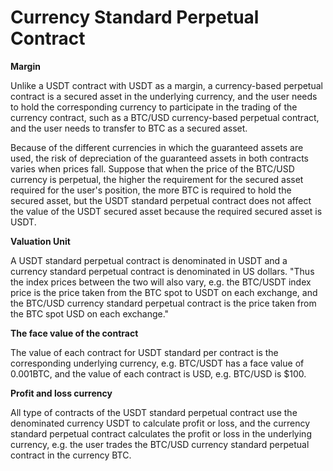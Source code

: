 # Currency Standard Perpetual Contract

**Margin**

Unlike a USDT contract with USDT as a margin, a currency-based perpetual contract is a secured asset in the underlying currency, and the user needs to hold the corresponding currency to participate in the trading of the currency contract, such as a BTC/USD currency-based perpetual contract, and the user needs to transfer to BTC as a secured asset.

Because of the different currencies in which the guaranteed assets are used, the risk of depreciation of the guaranteed assets in both contracts varies when prices fall. Suppose that when the price of the BTC/USD currency is perpetual, the higher the requirement for the secured asset required for the user's position, the more BTC is required to hold the secured asset, but the USDT standard perpetual contract does not affect the value of the USDT secured asset because the required secured asset is USDT.

**Valuation Unit**

A USDT standard perpetual contract is denominated in USDT and a currency standard perpetual contract is denominated in US dollars. "Thus the index prices between the two will also vary, e.g. the BTC/USDT index price is the price taken from the BTC spot to USDT on each exchange, and the BTC/USD currency standard perpetual contract is the price taken from the BTC spot USD on each exchange."

**The face value of the contract**

The value of each contract for USDT standard per contract is the corresponding underlying currency, e.g. BTC/USDT has a face value of 0.001BTC, and the value of each contract is USD, e.g. BTC/USD is $100.

**Profit and loss currency**

All type of contracts of the USDT standard perpetual contract use the denominated currency USDT to calculate profit or loss, and the currency standard perpetual contract calculates the profit or loss in the underlying currency, e.g. the user trades the BTC/USD currency standard perpetual contract in the currency BTC.